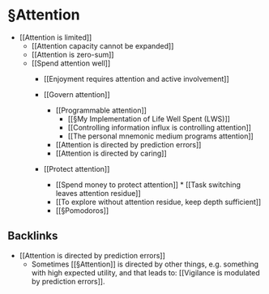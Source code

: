 # §Attention
* [[Attention is limited]]
	* [[Attention capacity cannot be expanded]] 
	* [[Attention is zero-sum]]
	* [[Spend attention well]]
		* 	[[Enjoyment requires attention and active involvement]]

		* [[Govern attention]]
			* [[Programmable attention]]
				* [[§My Implementation of Life Well Spent (LWS)]]
				* [[Controlling information influx is controlling attention]]
				* [[The personal mnemonic medium programs attention]]
			* [[Attention is directed by prediction errors]]
			* [[Attention is directed by caring]]

		* [[Protect attention]]
			* [[Spend money to protect attention]]
					* [[Task switching leaves attention residue]]
			* [[To explore without attention residue, keep depth sufficient]]
			* [[§Pomodoros]]

## Backlinks
* [[Attention is directed by prediction errors]]
	* Sometimes [[§Attention]] is directed by other things, e.g. something with high expected utility, and that leads to: [[Vigilance is modulated by prediction errors]].

<!-- {BearID:036D4023-6309-4F6E-AAD6-C6F3612D3C44-11651-0000CB567370A3FC} -->

